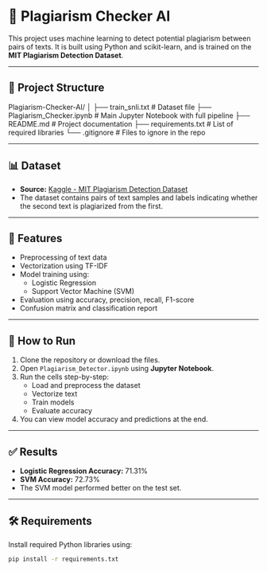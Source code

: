 # 📘 Plagiarism Checker AI

This project uses machine learning to detect potential plagiarism between pairs of texts. It is built using Python and scikit-learn, and is trained on the **MIT Plagiarism Detection Dataset**.

---

## 📂 Project Structure

Plagiarism-Checker-AI/
│
├── train_snli.txt # Dataset file 
├── Plagiarism_Checker.ipynb # Main Jupyter Notebook with full pipeline
├── README.md # Project documentation
├── requirements.txt # List of required libraries
└── .gitignore # Files to ignore in the repo

---

## 📊 Dataset

- **Source:** [Kaggle - MIT Plagiarism Detection Dataset](https://www.kaggle.com/datasets)
- The dataset contains pairs of text samples and labels indicating whether the second text is plagiarized from the first.

---

## 🧪 Features

- Preprocessing of text data
- Vectorization using TF-IDF
- Model training using:
  - Logistic Regression
  - Support Vector Machine (SVM)
- Evaluation using accuracy, precision, recall, F1-score
- Confusion matrix and classification report

---

## 🚀 How to Run

1. Clone the repository or download the files.
2. Open `Plagiarism_Detector.ipynb` using **Jupyter Notebook**.
3. Run the cells step-by-step:
   - Load and preprocess the dataset
   - Vectorize text
   - Train models
   - Evaluate accuracy
4. You can view model accuracy and predictions at the end.

---

## ✅ Results

- **Logistic Regression Accuracy:** 71.31%
- **SVM Accuracy:** 72.73%
- The SVM model performed better on the test set.

---

## 🛠️ Requirements

Install required Python libraries using:

```bash
pip install -r requirements.txt
